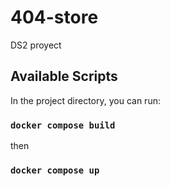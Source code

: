# 404-store
DS2 proyect

## Available Scripts

In the project directory, you can run:

### `docker compose build`

then

### `docker compose up`

